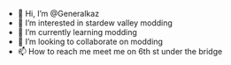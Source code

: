 - 👋 Hi, I’m @Generalkaz 
- 👀 I’m interested in stardew valley modding
- 🌱 I’m currently learning modding
- 💞️ I’m looking to collaborate on modding
- 📫 How to reach me meet me on 6th st under the bridge

<!---
Generalkaz/Generalkaz is a ✨ special ✨ repository because its `README.md` (this file) appears on your GitHub profile.
You can click the Preview link to take a look at your changes.
--->
